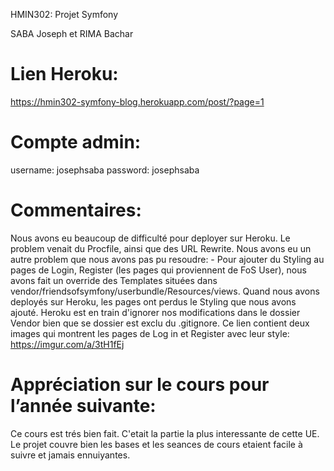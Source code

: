 HMIN302: Projet Symfony

SABA Joseph et RIMA Bachar

Lien Heroku:
===============
https://hmin302-symfony-blog.herokuapp.com/post/?page=1

Compte admin:
===============
  username: josephsaba
  password: josephsaba


Commentaires:
===============

Nous avons eu beaucoup de difficulté pour deployer sur Heroku. Le problem venait du Procfile, ainsi que des URL Rewrite.
Nous avons eu un autre problem que nous avons pas pu resoudre:
    - Pour ajouter du Styling au pages de Login, Register (les pages qui proviennent de FoS User), nous avons fait un override des Templates
      situées dans vendor/friendsofsymfony/userbundle/Resources/views.
      Quand nous avons deployés sur Heroku, les pages ont perdus le Styling que nous avons ajouté. Heroku est en train d'ignorer nos modifications
      dans le dossier Vendor bien que se dossier est exclu du .gitignore.
      Ce lien contient deux images qui montrent les pages de Log in et Register avec leur style: https://imgur.com/a/3tH1fEj
      
Appréciation sur le cours pour l’année suivante:
==================================================
Ce cours est trés bien fait. C'etait la partie la plus interessante de cette UE. Le projet couvre bien les bases et les seances de cours etaient
facile à suivre et jamais ennuiyantes.

